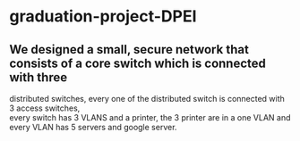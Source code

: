 # graduation-project-DPEI
## We designed a small, secure network that consists of a core switch which is connected with three 
distributed switches, every one of  the distributed switch is connected with  3 access switches,  
every switch has 3 VLANS and a printer, the 3 printer are in a one VLAN and every VLAN has 5 servers and google server.
